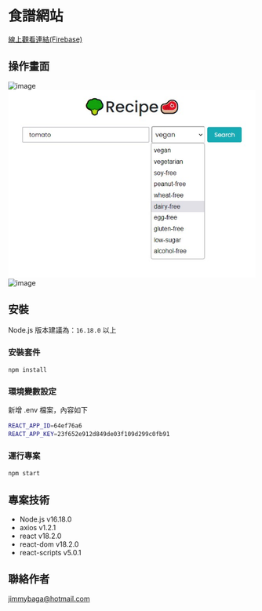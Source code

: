 # 食譜網站

[線上觀看連結(Firebase)](https://recipeapp-reactjs-22d3c.web.app/)

## 操作畫面

![image](https://github.com/Bajohn69/js-practice/blob/cfea60d92163e3100f2768f32adaa88bef9921ff/Recipe/recipe/readme/%F0%9F%A5%A6Recipe%F0%9F%A5%A9_%E2%80%94_Mozilla_Firefox_2023-01-09_11-06-33_-_Compressed_with_FlexClip_AdobeExpress.gif)
![image](https://github.com/Bajohn69/js-practice/blob/4d52a4c495bc9ed4d6aff4bc9fb16da33ec2876d/Recipe/recipe/readme/%E8%9E%A2%E5%B9%95%E6%93%B7%E5%8F%96%E7%95%AB%E9%9D%A2%202023-01-09%20175038.jpg)
![image](https://github.com/Bajohn69/js-practice/blob/d204d0624b0558fbaa5524ddc47261342b42634c/Recipe/recipe/readme/%F0%9F%A5%A6Recipe%F0%9F%A5%A9_%E2%80%94_Mozilla_Firefox_2023-01-09_11-07-15_AdobeExpress.gif)

## 安裝

Node.js 版本建議為：`16.18.0` 以上

### 安裝套件

```bash
npm install
```

### 環境變數設定

新增 .env 檔案，內容如下

```bash
REACT_APP_ID=64ef76a6
REACT_APP_KEY=23f652e912d849de03f109d299c0fb91
```

### 運行專案

```bash
npm start
```

## 專案技術

- Node.js v16.18.0
- axios v1.2.1
- react v18.2.0
- react-dom v18.2.0
- react-scripts v5.0.1

## 聯絡作者

jimmybaga@hotmail.com
